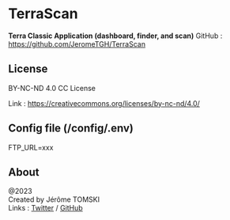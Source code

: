 # TerraScan

**Terra Classic Application (dashboard, finder, and scan)**
GitHub : https://github.com/JeromeTGH/TerraScan

## License

BY-NC-ND 4.0 CC License

Link : https://creativecommons.org/licenses/by-nc-nd/4.0/

## Config file (/config/.env)

FTP_URL=xxx

## About

@2023<br />
Created by Jérôme TOMSKI<br />
Links : [Twitter](https://twitter.com/jerometomski) / [GitHub](https://github.com/JeromeTGH)